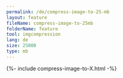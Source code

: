 ```yaml
---
permalink: /de/compress-image-to-25-mb
layout: feature
fileName: compress-image-to-25mb
folderName: feature
tool: imgcompression
lang: de
size: 25000
type: mb
---
```


{%- include compress-image-to-X.html -%}
